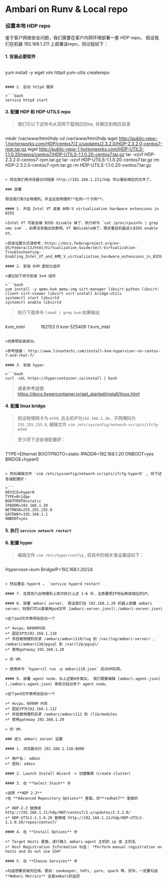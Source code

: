 Ambari on Runv & Local repo
===========================


### 设置本地 HDP repo

鉴于客户网络安全问题，我们需要在客户内网环境部署一套 HDP repo， 假设我们在机器 192.168.1.211 上部署该repo，则过程如下：

#### 1. 安装必要软件

>```bash
yum install -y wget vim httpd yum-utils createrepo
```

#### 2. 启动 httpd 服务

>```bash
service httpd start
```

#### 3. 配置 HDP 和 HDP-UTILS repo

>我们可以下述命令从官网下载相应的tar, 并解压到相应目录

>```bash
mkdir /var/www/html/hdp
cd /var/www/html/hdp
wget http://public-repo-1.hortonworks.com/HDP/centos7/2.x/updates/2.3.2.0/HDP-2.3.2.0-centos7-rpm.tar.gz
wget http://public-repo-1.hortonworks.com/HDP-UTILS-1.1.0.20/repos/centos7/HDP-UTILS-1.1.0.20-centos7.tar.gz
tar -xzvf HDP-2.3.2.0-centos7-rpm.tar.gz
tar -xzvf HDP-UTILS-1.1.0.20-centos7.tar.gz
rm HDP-2.3.2.0-centos7-rpm.tar.gz
rm HDP-UTILS-1.1.0.20-centos7.tar.gz
```

> 现在我们用浏览器访问链接 http://192.168.1.211/hdp 可以看到相应的文件了。

### 部署

假设我们有5台物理机，并且这些物理机**在同一个子网**。

#### 1. 开启 Intel VT 或者 AMD-V virtualization hardware extensions in BIOS

>Intel VT 可能会被 BIOS disable 掉了，执行命令 `cat /proc/cpuinfo | grep vmx svm` ，如果没有输出则表明，VT 被disable掉了，需求重启机器进入BIOS enable VT。

>具体设置方式请参考：https://docs.fedoraproject.org/en-US/Fedora/13/html/Virtualization_Guide/sect-Virtualization-Troubleshooting-Enabling_Intel_VT_and_AMD_V_virtualization_hardware_extensions_in_BIOS.html

#### 2. 安装 KVM 虚拟化组件

>通过如下命令安装 kvm 组件

>```bash
yum install -y qemu-kvm qemu-img virt-manager libvirt-python libvirt-client virt-viewer libvirt virt-install bridge-utils
systemctl start libvirtd
systemctl enable libvirtd
```

>执行下面命令 `lsmod | grep kvm` 如果输出

>```
kvm_intel             162153  0
kvm                   525409  1 kvm_intel
```

>则表明安装成功。

>参考链接： http://www.linuxtechi.com/install-kvm-hypervisor-on-centos-7-and-rhel-7/

#### 3. 安装 hyper

>```bash
curl -sSL https://hypercontainer.io/install | bash
```

>或者参考链接 https://docs.hypercontainer.io/get_started/install/linux.html

#### 4. 配置 linux bridge
>假设物理网卡为 `eth0`, 且主机IP为`192.168.1.20`，子网掩码为`255.255.255.0`, 编辑文件 `vim /etc/sysconfig/network-scripts/ifcfg-eth0`

>至少将下述各值配置好：

>```
TYPE=Ethernet
BOOTPROTO=static
IPADDR=192.168.1.20
ONBOOT=yes
BRIDGE=hyper0
```

> 然后编辑文件 `vim /etc/sysconfig/network-scripts/ifcfg-hyper0` , 将下述各值配置好：

>```
DEVICE=hyper0
TYPE=Bridge
BOOTPROTO=static
IPADDR=192.168.1.20
NETMASK=255.255.255.0
GATEWAY=192.168.1.1
ONBOOT=yes
```

#### 5. 执行 `service network restart`

#### 6. 配置 hyper
> 编辑文件 `vim /etc/hyper/config` , 将其中的相关值设置成如下：

>```
Hypervisor=kvm
BridgeIP=192.168.1.20/24
```

> 然后重启 hyperd ， `service hyperd restart`

#### 7. 在其他几台物理机上依次执行上述 1-6 步，注意要把IP地址换成相应的IP。

#### 8. 部署 ambari server， 假设我们在 192.168.1.20 机器上部署 ambari server，则我们可以直接用pod文件 [ambari-server.json](./ambari-server.json)

>这个pod文件表明会启动一个

>* 4vcpu，6096M内存
>* 固定IP为192.168.1.110
>* 并挂载物理机目录 /ambari/ambari110/log 到 /var/log/ambari-server/ , /ambari/ambari110/pgsql 到 /var/lib/pgsql/
>* 使用gateway 192.168.1.20

> 的 VM.

> 使用命令 `hyperctl run -p ambari110.json` 启动VM实例。

#### 9. 部署 agent node，与上述第8步类似， 我们需要编辑 [ambari-agent.json](./ambari-agent.json) 来依次启动多个 agent node。

>这个pod文件表明会启动一个

>* 4vcpu，6096M 内存
>* 固定IP为192.168.1.112
>* 并挂载物理机目录 /ambari/ambari112 到 /lib/modules
>* 使用gateway 192.168.1.20

> 的 VM.

### 进入 ambari server 设置

#### 1. 浏览器访问 192.168.1.110:8080

>* 用户名： admin
>* 密码: admin

#### 2. Launch Install Wizard -> 创建集群（create cluster）

#### 3. 在 **Select Stack** 步

>选择 **HDP 2.3**
>在 **Advanced Repository Options** 里面，将**redhat7** 里面的

>* HDP-2.3 替换成 http://192.168.1.21/hdp/HDP/centos7/2.x/updates/2.3.2.0/
>* HDP-UTILS-1.1.0.20 替换成 http://192.168.1.21/hdp/HDP-UTILS-1.1.0.20/repos/centos7/

#### 4. 在 **Install Options** 步

>* Target Hosts 里面，逐行输入 ambari-agent 主机的 ip 或 主机名
>* Host Registration Information 勾选： *Perform manual registration on hosts and do not use SSH*

#### 5. 在 **Choose Services** 步

>勾选想要安装的应用，譬如：zookeeper, hdfs, yarn, spark 等，另外，一定要勾选 **Ambari Metrics** 这是ambari的监控
